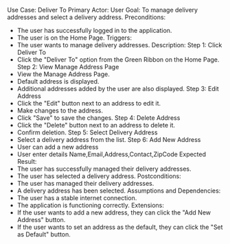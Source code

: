 Use Case: Deliver To
Primary Actor: User
Goal: To manage delivery addresses and select a delivery address.
Preconditions:
- The user has successfully logged in to the application.
- The user is on the Home Page.
Triggers:
- The user wants to manage delivery addresses.
Description:
Step 1: Click Deliver To
- Click the "Deliver To" option from the Green Ribbon on the Home Page.
Step 2: View Manage Address Page
- View the Manage Address Page.
- Default address is displayed.
- Additional addresses added by the user are also displayed.
Step 3: Edit Address
- Click the "Edit" button next to an address to edit it.
- Make changes to the address.
- Click "Save" to save the changes.
Step 4: Delete Address
- Click the "Delete" button next to an address to delete it.
- Confirm deletion.
Step 5: Select Delivery Address
- Select a delivery address from the list.
Step 6: Add New Address
- User can add  a new address
- User enter details Name,Email,Address,Contact,ZipCode
Expected Result:
- The user has successfully managed their delivery addresses.
- The user has selected a delivery address.
Postconditions:
- The user has managed their delivery addresses.
- A delivery address has been selected.
Assumptions and Dependencies:
- The user has a stable internet connection.
- The application is functioning correctly.
Extensions:
- If the user wants to add a new address, they can click the "Add New Address" button.
- If the user wants to set an address as the default, they can click the "Set as Default" button.
